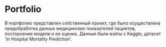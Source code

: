 # Portfolio
В портфолио представлен собственный проект, где было осуществлена предобработка данных медицинских показателей пациетов, постороение модели и ее оценка.
Данные были взяты с Kaggle, датасет 'In Hospital Mortality Prediction'.
